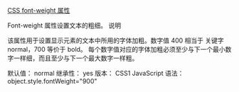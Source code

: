 [CSS font-weight 属性](http://www.w3school.com.cn/cssref/pr_font_weight.asp)

Font-weight 属性设置文本的粗细。
说明

该属性用于设置显示元素的文本中所用的字体加粗。数字值 400 相当于 关键字 normal，700 等价于 bold。
每个数字值对应的字体加粗必须至少与下一个最小数字一样细，而且至少与下一个最大数字一样粗。

默认值： 	normal
继承性： 	yes
版本： 	CSS1
JavaScript 语法： 	object.style.fontWeight="900"